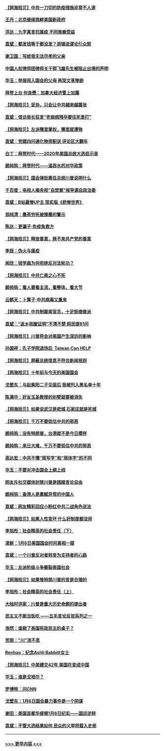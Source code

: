 #### [【网海拾贝】中共一刀切的防疫措施非常不人道](../pages/nsc993/n12724879.md?t=02012001) 
#### [王丹：北京继续挑衅美国新政府](../pages/nsc993/n12722456.md?t=02012001) 
#### [洪达：九字真言抗瘟疫 不同族裔受益](../pages/nsc993/n12722448.md?t=02012001) 
#### [袁斌：都发钱等于都没发？胡锡进谬论引众怒](../pages/nsc993/n12722393.md?t=02012001) 
#### [谢卫国：写给我无法尽孝的父亲](../pages/nsc993/n12720325.md?t=02012001) 
#### [中国人权律师团律师关于郭飞雄先生被阻止出境的声明](../pages/nsc993/n12720203.md?t=02012001) 
#### [华玉：举报闯入国会的父母 再现文革惨剧](../pages/nsc993/n12719070.md?t=02012001) 
#### [拜登上台 何良懋：加拿大经济雪上加霜](../pages/nsc993/n12718943.md?t=02012001) 
#### [【网海拾贝】妥协，只会让中共越来越嚣张](../pages/nsc993/n12717392.md?t=02012001) 
#### [袁斌：信访局长狂言“老弱病残孕要往死里打”](../pages/nsc993/n12717343.md?t=02012001) 
#### [【网海拾贝】左派哪里掌权，哪里就遭殃](../pages/nsc993/n12715009.md?t=02012001) 
#### [袁斌：党媒四问通化物资配送 评论区大翻车](../pages/nsc993/n12714950.md?t=02012001) 
#### [白丁：拜登时代——2020年美国总统大选启示录](../pages/nsc993/n12714920.md?t=02012001) 
#### [颜纯钩：拜登时代——温吞水的对华政策](../pages/nsc993/n12713245.md?t=02012001) 
#### [【网海拾贝】国会弹劾离任总统川普说明什么](../pages/nsc993/n12712816.md?t=02012001) 
#### [千百度：电视人揭央视“自焚案”报导源自政法委](../pages/nsc993/n12709760.md?t=02012001) 
#### [袁斌：B站最惨UP主 现实版《悲惨世界》](../pages/nsc993/n12709686.md?t=02012001) 
#### [郑纯清：墨茶穷死被搽墨的警示](../pages/nsc993/n12709262.md?t=02012001) 
#### [陈达：更漏子·免疫急救方](../pages/nsc993/n12709244.md?t=02012001) 
#### [【网海拾贝】释放善意，换不来共产党的善意](../pages/nsc993/n12708361.md?t=02012001) 
#### [李辰：伪火与瘟疫](../pages/nsc993/n12707981.md?t=02012001) 
#### [闻欣：钱学森为何拒绝反对法轮功？](../pages/nsc993/n12707407.md?t=02012001) 
#### [【网海拾贝】中共亡美之心不死](../pages/nsc993/n12707621.md?t=02012001) 
#### [颜纯钩：看人要看主流，看整体，看大节](../pages/nsc993/n12707536.md?t=02012001) 
#### [云鹤天：卜算子‧中共病毒又重来](../pages/nsc993/n12707408.md?t=02012001) 
#### [【网海拾贝】中共制裁美官员，十足街痞做派](../pages/nsc993/n12705115.md?t=02012001) 
#### [袁斌：“返乡核酸证明”不清不楚 网民提81问](../pages/nsc993/n12704982.md?t=02012001) 
#### [【网海拾贝】川普将会对美国产生深远的影响](../pages/nsc993/n12703045.md?t=02012001) 
#### [孙国祥：孔子学院退场后  Taiwan Can HELP](../pages/nsc993/n12702430.md?t=02012001) 
#### [【网海拾贝】屏蔽总统信息不符合新闻规则](../pages/nsc993/n12699998.md?t=02012001) 
#### [【网海拾贝】十年前与今天的美国国会](../pages/nsc993/n12696993.md?t=02012001) 
#### [戈壁东：与赵紫阳二子见面后 我被列入黑名单十年](../pages/nsc993/n12696215.md?t=02012001) 
#### [陈满华：好友玉圣教授的别墅就要被消失](../pages/nsc993/n12695411.md?t=02012001) 
#### [【网海拾贝】如果说武汉是悲城 石家庄就是死城](../pages/nsc993/n12694589.md?t=02012001) 
#### [【网海拾贝】千万不要低估中共的邪恶](../pages/nsc993/n12692771.md?t=02012001) 
#### [颜纯钩：没有特朗普，台港就不是今日模样](../pages/nsc993/n12692678.md?t=02012001) 
#### [颜纯钩：来日大难，千万不要低估中共的邪恶](../pages/nsc993/n12692080.md?t=02012001) 
#### [高达宏：中共不懂“简写字”和“简体字”的不同](../pages/nsc993/n12692068.md?t=02012001) 
#### [华玉：不要对冲击国会上纲上线](../pages/nsc993/n12689948.md?t=02012001) 
#### [网友斥社交媒体封禁川普是践踏言论自由](../pages/nsc993/n12687482.md?t=02012001) 
#### [颜纯钩：香港人是禀赋异常的中国人](../pages/nsc993/n12685142.md?t=02012001) 
#### [袁斌：网友精彩回应小粉红中共二战角色说法](../pages/nsc993/n12684994.md?t=02012001) 
#### [【网海拾贝】如果人性变坏 什么好制度都没用](../pages/nsc993/n12683000.md?t=02012001) 
#### [李旭彤：社会精英的社会责任（下）](../pages/nsc993/n12680604.md?t=02012001) 
#### [凌稣：1月6日美国国会时间真相一窥](../pages/nsc993/n12682780.md?t=02012001) 
#### [袁斌：一个川普反对者转变为支持者的心路](../pages/nsc993/n12682700.md?t=02012001) 
#### [华玉：左派阶级斗争撕裂美国社会](../pages/nsc993/n12681226.md?t=02012001) 
#### [【网海拾贝】如果推特禁川普的言是合理的](../pages/nsc993/n12681232.md?t=02012001) 
#### [李旭彤：社会精英的社会责任（上）](../pages/nsc993/n12680501.md?t=02012001) 
#### [大陆时评家：川普是重大历史命题的提出者](../pages/nsc993/n12679904.md?t=02012001) 
#### [民主又不能当饭吃 ——五毛言论反驳系列之一](../pages/nsc993/n12679877.md?t=02012001) 
#### [浩然：谁掀了美国宪政民主的桌子？](../pages/nsc993/n12679850.md?t=02012001) 
#### [苦胆：“川”流不息](../pages/nsc993/n12678388.md?t=02012001) 
#### [Renhao：纪念Ashli Babbitt女士](../pages/nsc993/n12678359.md?t=02012001) 
#### [【网海拾贝】中美建交42年 美国在变成中国](../pages/nsc993/n12678324.md?t=02012001) 
#### [华玉：谁是戈培尔？](../pages/nsc993/n12677515.md?t=02012001) 
#### [罗博特：问CNN](../pages/nsc993/n12677172.md?t=02012001) 
#### [戈壁东：1月6日国会暴力事件是一个阴谋](../pages/nsc993/n12674639.md?t=02012001) 
#### [谢田：美国首都华盛顿1月6日纪实——国运逆转](../pages/nsc993/n12673190.md?t=02012001) 
#### [袁斌：不管大选结果如何 民众的义举将载入史册](../pages/nsc993/n12672787.md?t=02012001) 

----
#### [ >>> 更早内容 <<< ](../indexes/nsc993-earlier.md)
